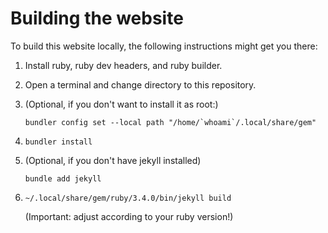 
Building the website
====================

To build this website locally, the following instructions
might get you there:

1. Install ruby, ruby dev headers, and ruby builder.

2. Open a terminal and change directory to this repository.

3. (Optional, if you don't want to install it as root:)

   ```bundler config set --local path "/home/`whoami`/.local/share/gem"```

4. `bundler install`

5. (Optional, if you don't have jekyll installed)

   `bundle add jekyll`

6. `~/.local/share/gem/ruby/3.4.0/bin/jekyll build`

   (Important: adjust according to your ruby version!)


